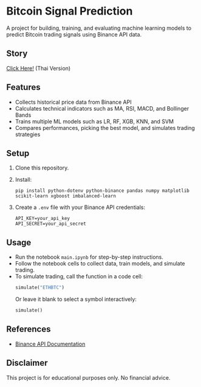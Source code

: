 # Bitcoin Signal Prediction

A project for building, training, and evaluating machine learning models to predict Bitcoin trading signals using Binance API data.

## Story
[Click Here!](https://medium.com/@BadLuckZ/building-crypto-trading-signal-models-from-api-to-machine-learning-models-f374cda06eda) (Thai Version)

## Features

- Collects historical price data from Binance API
- Calculates technical indicators such as MA, RSI, MACD, and Bollinger Bands
- Trains multiple ML models such as LR, RF, XGB, KNN, and SVM
- Compares performances, picking the best model, and simulates trading strategies

## Setup

1. Clone this repository.

2. Install:
   ```
   pip install python-dotenv python-binance pandas numpy matplotlib scikit-learn xgboost imbalanced-learn
   ```
3. Create a `.env` file with your Binance API credentials:
   ```
   API_KEY=your_api_key
   API_SECRET=your_api_secret
   ```

## Usage

- Run the notebook `main.ipynb` for step-by-step instructions.
- Follow the notebook cells to collect data, train models, and simulate trading.
- To simulate trading, call the function in a code cell:
  ```python
  simulate("ETHBTC")
  ```
  Or leave it blank to select a symbol interactively:
  ```python
  simulate()
  ```

## References

- [Binance API Documentation](https://developers.binance.com/docs/binance-spot-api-docs)

## Disclaimer

This project is for educational purposes only. No financial advice.
